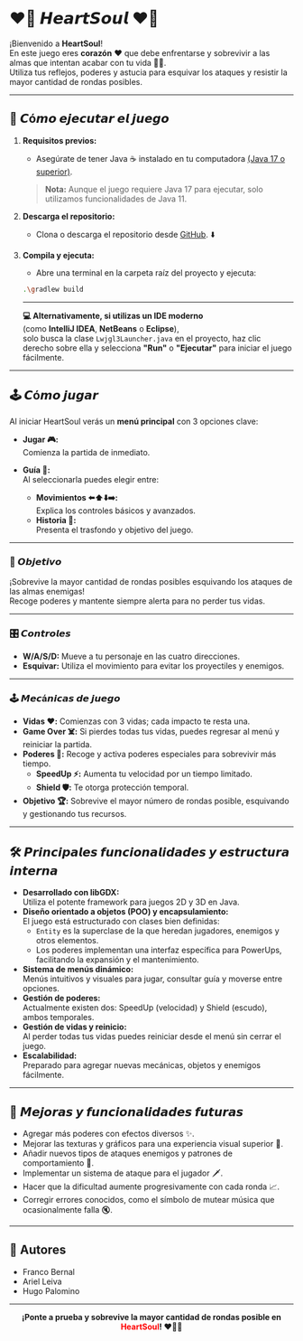 # ❤️‍🔥 𝙃𝙚𝙖𝙧𝙩𝙎𝙤𝙪𝙡 ❤️‍🔥


¡Bienvenido a **HeartSoul**!  
En este juego eres **corazón** ❤️ que debe enfrentarse y sobrevivir a las almas que intentan acabar con tu vida 👻🖤.  
Utiliza tus reflejos, poderes y astucia para esquivar los ataques y resistir la mayor cantidad de rondas posibles.

---

## 🚀 𝘾ó𝙢𝙤 𝙚𝙟𝙚𝙘𝙪𝙩𝙖𝙧 𝙚𝙡 𝙟𝙪𝙚𝙜𝙤

1. **Requisitos previos:**  
   - Asegúrate de tener Java ☕ instalado en tu computadora [(Java 17 o superior)](https://adoptium.net/es/temurin/releases?version=17&os=any&arch=any).
   > **Nota:** Aunque el juego requiere Java 17 para ejecutar, solo utilizamos funcionalidades de Java 11.
2. **Descarga el repositorio:**  
   - Clona o descarga el repositorio desde [GitHub](https://github.com/HugoPalomino3cm/HeartSoul). ⬇️
3. **Compila y ejecuta:**  
   - Abre una terminal en la carpeta raíz del proyecto y ejecuta:
   ```bash
   .\gradlew build
   ```

   ---

   **💻 Alternativamente, si utilizas un IDE moderno**  
   (como **IntelliJ IDEA**, **NetBeans** o **Eclipse**),  
   solo busca la clase `Lwjgl3Launcher.java` en el proyecto, haz clic derecho sobre ella y selecciona **"Run"** o **"Ejecutar"** para iniciar el juego fácilmente.

---

## 🕹️ 𝘾ó𝙢𝙤 𝙟𝙪𝙜𝙖𝙧

Al iniciar HeartSoul verás un **menú principal** con 3 opciones clave:

- **Jugar 🎮:**  
  Comienza la partida de inmediato.

- **Guía 📖:**  
  Al seleccionarla puedes elegir entre:
  - **Movimientos ⬅️⬆️⬇️➡️:**  
    Explica los controles básicos y avanzados.
  - **Historia 🧩:**  
    Presenta el trasfondo y objetivo del juego.

---

### 🎯 𝙊𝙗𝙟𝙚𝙩𝙞𝙫𝙤

¡Sobrevive la mayor cantidad de rondas posibles esquivando los ataques de las almas enemigas!  
Recoge poderes y mantente siempre alerta para no perder tus vidas.

---

### 🎛️ 𝘾𝙤𝙣𝙩𝙧𝙤𝙡𝙚𝙨

- **W/A/S/D:** Mueve a tu personaje en las cuatro direcciones.
- **Esquivar:** Utiliza el movimiento para evitar los proyectiles y enemigos.

---

### 🕹️ 𝙈𝙚𝙘á𝙣𝙞𝙘𝙖𝙨 𝙙𝙚 𝙟𝙪𝙚𝙜𝙤

- **Vidas ❤️:** Comienzas con 3 vidas; cada impacto te resta una.
- **Game Over ☠️:** Si pierdes todas tus vidas, puedes regresar al menú y reiniciar la partida.
- **Poderes 🔮:** Recoge y activa poderes especiales para sobrevivir más tiempo.
  - **SpeedUp ⚡:** Aumenta tu velocidad por un tiempo limitado.
  - **Shield 🛡️:** Te otorga protección temporal.
- **Objetivo 🏆:** Sobrevive el mayor número de rondas posible, esquivando y gestionando tus recursos.

---

## 🛠️ 𝙋𝙧𝙞𝙣𝙘𝙞𝙥𝙖𝙡𝙚𝙨 𝙛𝙪𝙣𝙘𝙞𝙤𝙣𝙖𝙡𝙞𝙙𝙖𝙙𝙚𝙨 𝙮 𝙚𝙨𝙩𝙧𝙪𝙘𝙩𝙪𝙧𝙖 𝙞𝙣𝙩𝙚𝙧𝙣𝙖

- **Desarrollado con libGDX:**  
  Utiliza el potente framework para juegos 2D y 3D en Java.
- **Diseño orientado a objetos (POO) y encapsulamiento:**  
  El juego está estructurado con clases bien definidas:  
  - `Entity` es la superclase de la que heredan jugadores, enemigos y otros elementos.
  - Los poderes implementan una interfaz específica para PowerUps, facilitando la expansión y el mantenimiento.
- **Sistema de menús dinámico:**  
  Menús intuitivos y visuales para jugar, consultar guía y moverse entre opciones.
- **Gestión de poderes:**  
  Actualmente existen dos: SpeedUp (velocidad) y Shield (escudo), ambos temporales.
- **Gestión de vidas y reinicio:**  
  Al perder todas tus vidas puedes reiniciar desde el menú sin cerrar el juego.
- **Escalabilidad:**  
  Preparado para agregar nuevas mecánicas, objetos y enemigos fácilmente.

---

## 🌟 𝙈𝙚𝙟𝙤𝙧𝙖𝙨 𝙮 𝙛𝙪𝙣𝙘𝙞𝙤𝙣𝙖𝙡𝙞𝙙𝙖𝙙𝙚𝙨 𝙛𝙪𝙩𝙪𝙧𝙖𝙨

- Agregar más poderes con efectos diversos ✨.
- Mejorar las texturas y gráficos para una experiencia visual superior 🎨.
- Añadir nuevos tipos de ataques enemigos y patrones de comportamiento 👾.
- Implementar un sistema de ataque para el jugador 🗡️.
- Hacer que la dificultad aumente progresivamente con cada ronda 📈.
- Corregir errores conocidos, como el símbolo de mutear música que ocasionalmente falla 🔇.

---

## 👥 Autores

- Franco Bernal
- Ariel Leiva
- Hugo Palomino

---

<p align="center">
  <b>¡Ponte a prueba y sobrevive la mayor cantidad de rondas posible en <span style="color:red;">HeartSoul</span>! ❤️‍🔥👾</b>
</p>
